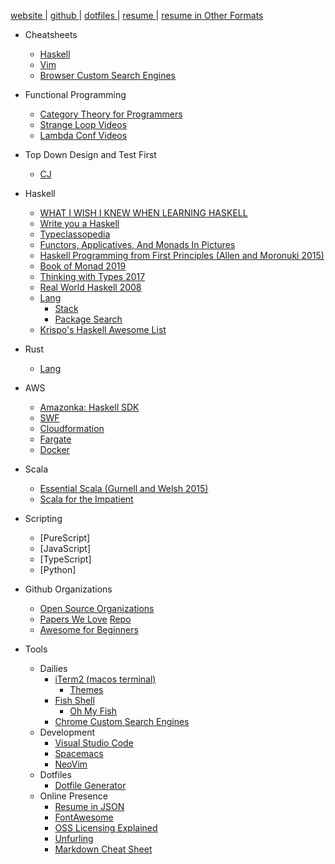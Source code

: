 [ website ](https://jeffreywindsor.com)
| [ github ](https://github.com/jeffwindsor)
| [ dotfiles ](https://github.com/jeffwindsor/dotfiles)
| [ resume ](https://jeffwindsor.github.io/docs/resume/resume-json-short.html)
| [ resume in Other Formats ](https://jeffwindsor.github.io/docs/resumes)

* Cheatsheets
    * [ Haskell ](https://jeffwindsor.github.io/docs/cheatsheets/haskell)
    * [ Vim ](https://jeffwindsor.github.io/docs/cheatsheets/vim)
    * [ Browser Custom Search Engines ](https://jeffwindsor.github.io/docs/cheatsheets/browser-custom-search-engines)
* Functional Programming
    * [Category Theory for Programmers](https://github.com/hmemcpy/milewski-ctfp-pdf)
    * [Strange Loop Videos](https://www.youtube.com/channel/UC_QIfHvN9auy2CoOdSfMWDw)
    * [Lambda Conf Videos](https://www.youtube.com/channel/UCEtohQeDqMSebi2yvLMUItg)
* Top Down Design and Test First
    * [CJ](https://www.youtube.com/channel/UC2OoWaGVtOgOM4he75rFuWg/videos)
* Haskell
    * [WHAT I WISH I KNEW WHEN LEARNING HASKELL](http://dev.stephendiehl.com/hask/)
    * [Write you a Haskell](http://dev.stephendiehl.com/fun/)
    * [Typeclassopedia](https://wiki.haskell.org/Typeclassopedia)
    * [Functors, Applicatives, And Monads In Pictures](http://adit.io/posts/2013-04-17-functors,_applicatives,_and_monads_in_pictures.html)
    * [Haskell Programming from First Principles (Allen and Moronuki 2015)](http://haskellbook.com/)
    * [Book of Monad 2019](https://www.amazon.com/Book-Monads-practice-applied-problems-ebook/dp/B07JNZHYLT)
    * [Thinking with Types 2017](https://leanpub.com/thinking-with-types)
    * [Real World Haskell 2008](http://book.realworldhaskell.org/)
    * [Lang](https://www.haskell.org/)
        * [Stack](https://docs.haskellstack.org/en/stable/README/)
        * [Package Search](https://haskell.libhunt.com/)
    * [Krispo's Haskell Awesome List](https://github.com/krispo/awesome-haskell)

* Rust
    * [Lang](https://www.rust-lang.org/)
* AWS
    * [Amazonka: Haskell SDK](https://hackage.haskell.org/package/amazonka)
    * [SWF](https://aws.amazon.com/swf/)
    * [Cloudformation](https://aws.amazon.com/cloudformation/)
    * [Fargate](https://aws.amazon.com/fargate/)
    * [Docker](https://www.docker.com/)
* Scala
    * [Essential Scala (Gurnell and Welsh 2015)](https://underscore.io/books/essential-scala/)
    * [Scala for the Impatient](https://www.amazon.com/Scala-Impatient-Cay-S-Horstmann-ebook/dp/B01MR67YSO)
* Scripting
    * [PureScript]
    * [JavaScript]
    * [TypeScript]
    * [Python]
* Github Organizations
    * [Open Source Organizations](https://github.com/collections/open-source-organizations)
    * [Papers We Love](https://paperswelove.org/) [Repo](https://github.com/papers-we-love)
    * [Awesome for Beginners](https://github.com/MunGell/awesome-for-beginners)
* Tools
    * Dailies
        * [iTerm2 (macos terminal)](https://iterm2.com)
            * [Themes](https://github.com/mbadolato/iTerm2-Color-Schemes)
        * [Fish Shell](https://fishshell.com/docs/current/index.html)
            * [Oh My Fish](https://github.com/oh-my-fish/oh-my-fish)
        * [Chrome Custom Search Engines](https://github.com/daturkel/custom-search-engines)
    * Development
        * [Visual Studio Code](https://code.visualstudio.com/)
        * [Spacemacs](http://spacemacs.org/)
        * [NeoVim](https://neovim.io/)
    * Dotfiles
        * [Dotfile Generator](https://jeffwindsor.github.io/the-sweet-setup.io/)
    * Online Presence
        * [Resume in JSON](https://jsonresume.org/getting-started)
        * [FontAwesome](https://fontawesome.com)
        * [OSS Licensing Explained](https://choosealicense.com)
        * [Unfurling](https://medium.com/slack-developer-blog/everything-you-ever-wanted-to-know-about-unfurling-but-were-afraid-to-ask-or-how-to-make-your-e64b4bb9254)
        * [Markdown Cheat Sheet](https://github.com/adam-p/markdown-here/wiki/Markdown-Cheatsheet#images)

